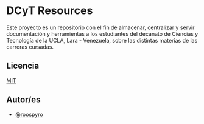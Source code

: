 
# DCyT Resources

Este proyecto es un repositorio con el fin de almacenar, centralizar y 
servir documentación y herramientas a los estudiantes del decanato de Ciencias y Tecnología 
de la UCLA, Lara - Venezuela, sobre las distintas materias de las carreras 
cursadas.


## Licencia

[MIT](https://choosealicense.com/licenses/mit/)


## Autor/es

- [@roospyro](https://www.github.com/rootspyro)


